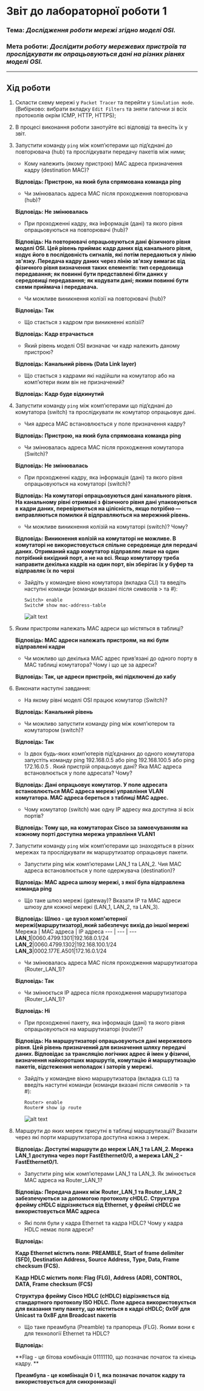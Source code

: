 # Звіт до лабораторної роботи 1
### Тема: _Дослідження роботи мережі згідно моделі OSI._
### Мета роботи: _Дослідити роботу мережевих пристроїв та прослідкувати як опрацьовуються дані на різних рівнях моделі OSI._
---
## Хід роботи
1. Скласти схему мережі у `Packet Tracer` та перейти у `Simulation mode`. (Вибірково: вибрати вкладку `Edit Filters` та зняти галочки зі всіх протоколів окрім ICMP, HTTP, HTTPS);
1. В процесі виконання роботи занотуйте всі відповіді та внесіть їх у звіт.
1. Запустити команду `ping` між комп’ютерами що під’єднані до повторювача (hub) та прослідкувати передачу пакетів між ними;
    - Кому належить (якому пристрою) MAC адреса призначення кадру (destination МАС)?

   **Відповідь: Пристрою, на який була спрямована команда ping**

    - Чи змінювалась адреса MAC після проходження повторювача (hub)?

   **Відповідь: Не змінювалась**

    - При проходженні кадру, яка інформація (дані) та якого рівня опрацьовуються на повторювачі (hub)?

   **Відповідь: На повторювачі опрацьовуються дані фізичного рівня моделі OSI. Цей рівень приймає кадр даних від канального рівня, кодує його в послідовність сигналів, які потім передаються у лінію зв'язку. Передача кадру даних через лінію зв'язку вимагає від фізичного рівня визначення таких елементів: тип середовища передавання; як повинні бути представлені біти даних у середовищі передавання; як кодувати дані; якими повинні бути схеми приймача і передавача.**

    - Чи можливе виникнення колізії на повторювачі (hub)?

   **Відповідь: Так**

    - Що стається з кадром при виникненні колізії?

   **Відповідь: Кадр втрачається**

    - Який рівень моделі OSI визначає чи кадр належить даному пристрою?

   **Відповідь: Канальний рівень (Data Link layer)**

    - Що стається з кадрами які надійшли на комутатор або на комп’ютери яким він не призначений?

   **Відповідь: Кадр буде відкинутий**

1. Запустити команду `ping` між комп’ютерами що під’єднані до комутатора (switch) та прослідкувати як комутатор опрацьовує дані.
    - Чия адреса MAC встановлюється у поле призначення кадру?

   **Відповідь: Пристрою, на який була спрямована команда ping**

    - Чи змінювалась адреса MAC після проходження комутатора (Switch)?

   **Відповідь: Не змінювалась**

    - При проходженні кадру, яка інформація (дані) та якого рівня опрацьовуються на комутаторі (switch)?

   **Відповідь: На комутаторі опрацьовуються дані канального рівня. На канальному рівні отримані з фізичного рівня дані упаковуються в кадри даних, перевіряються на цілісність, якщо потрібно — виправляються помилки й відправляються на мережний рівень.**

    - Чи можливе виникнення колізій на комутаторі (switch)? Чому?

   **Відповідь: Виникнення колізій на комутаторі не можливе. В комутаторі не використовується спільне середовище для передачі даних. Отриманий кадр комутатор відправляє лише на один потрібний вихідний порт, а не на всі. Якщо комутатору треба направити декілька кадрів на один порт, він зберігає їх у буфер та відправляє їх по черзі**

    - Зайдіть у командне вікно комутатора (вкладка CLI) та введіть наступні команди (команди вказані після символів > та #):
        ```shell script
        Switch> enable
        Switch# show mac-address-table
        ```
      ![alt text](https://github.com/Bohdansenyk/senyk-lab-totk-2021/blob/0187316071c2f7485eca9d2beca7ffdf13147885/lab_1/screenshot_lab1_1.png)

1. Яким пристроям належать МАС адреси що містяться в таблиці?

   **Відповідь: МАС адреси належать пристроям, на які були відправлені кадри**

    - Чи можливо що декілька МАС адрес прив’язані до одного порту в МАС таблиці комутатора? Чому і що це за адреси?

   **Відповідь: Так, це адреси пристроїв, які підключені до хабу**

1. Виконати наступні завдання:
    - На якому рівні моделі OSI працює комутатор (Switch)?

   **Відповідь: Канальний рівень**

    - Чи можливо запустити команду ping між комп’ютером та комутатором (switch)?

   **Відповідь: Так**

    - Із двох будь-яких комп’ютерів під’єднаних до одного комутатора запустіть команду ping 192.168.0.5 або ping 192.168.100.5 або ping 172.16.0.5 . Який пристрій опрацьовує дані? Яка МАС адреса встановлюється у поле адресата? Чому?

   **Відповідь: Дані опрацьовує комутатор. У поле адресата встановлюється MAC адреса мережі управління VLAN комутатора. МАС адреса береться з таблиці МАС адрес.**

    - Чому комутатор (switch) має одну ІР адресу яка доступна зі всіх портів?

   **Відповідь: Тому що, на комутаторах Cisco за замовчуванням на кожному порті доступна мережа управління VLAN1**

1. Запустити команду `ping` між комп’ютерами що знаходяться в різних мережах та прослідкувати як маршрутизатор опрацьовує пакети.
    - Запустити ping між комп’ютерами LAN_1 та LAN_2. Чия МАС адреса встановлюється у поле одержувача (destination)?

   **Відповідь: МАС адреса шлюзу мережі, з якої була відправлена команда ping**

    - Що таке шлюз мережі (gateway)? Вказати IP та МАС адреси шлюзу для кожної мережі (LAN_1, LAN_2, та LAN_3).

   **Відповідь: Шлюз - це вузол комп'ютерної мережі(маршрутизатор),який забезпечує вихід до іншої мережі**
   Мережа | МАС адреса | ІР адреса
   --- | --- | ---
   **LAN_1**|0060.4799.1301|192.168.0.1/24
   **LAN_2**|0060.4799.1302|192.168.100.1/24
   **LAN_3**|0002.177Е.А501|172.16.0.1/24

    - Чи змінювалась адреса MAC після проходження маршрутизатора (Router_LAN_1)?

   **Відповідь: Так**

    - Чи змінюється ІР адреса після проходження маршрутизатора (Router_LAN_1)?

   **Відповідь: Ні**

    - При проходженні пакету, яка інформація (дані) та якого рівня опрацьовуються на маршрутизаторі (router)?

   **Відповідь: На маршрутизаторі опрацьовуються дані мережевого рівня. Цей рівень призначений для визначення шляху передачі даних. Відповідає за трансляцію логічних адрес й імен у фізичні, визначення найкоротших маршрутів, комутацію й маршрутизацію пакетів, відстеження неполадок і заторів у мережі.**

    - Зайдіть у командне вікно маршрутизатора (вкладка `CLI`) та введіть наступні команди (команди вказані після символів > та #):
        ```shell script
        Router> enable
        Router# show ip route
        ```
      ![alt text](https://github.com/Bohdansenyk/senyk-lab-totk-2021/blob/0187316071c2f7485eca9d2beca7ffdf13147885/lab_1/screenshot_lab1_2.png)

1. Маршрути до яких мереж присутні в таблиці маршрутизації? Вказати через які порти маршрутизатора доступна кожна з мереж.

   **Відповідь: Доступні маршрути до мереж LAN_1 та LAN_2. Мережа LAN_1 доступна через порт FastEthernet0/0, а мережа LAN_2 - FastEthernet0/1.**

    - Запустити ping між комп’ютерами LAN_1 та LAN_3. Як змінюється МАС адреса на Router_LAN_1?

   **Відповідь:  Передача даних між Router_LAN_1 та Router_LAN_2 забезпечуються за допомогою протоколу cHDLC. Структура фрейму cHDLC відрізняється від Ethernet, у фреймі cHDLC не використовується MAC адреса**

    - Які поля були у кадра Ethernet та кадра HDLC? Чому у кадра HDLC немає поля адреси?

   **Відповідь:**

   **Кадр Ethernet містить поля: PREAMBLE, Start of frame delimiter (SFD), Destination Address, Source Address, Type, Data, Frame checksum (FCS).**

   **Кадр HDLC містить поля: Flag (FLG), Address (ADR), CONTROL, DATA, Frame checksum (FCS)**

   **Структура фрейму Cisco HDLC (cHDLC) відрізняється від стандартного протоколу ISO HDLC. Поле адреса використовується для вказання типу пакету, що міститься в кадрі cHDLC; 0x0F для Unicast та 0x8F для Broadcast пакетів**

    - Що таке преамбула (Preamble) та прапорець (FLG). Якими вони є для технології Ethernet та HDLC?

   **Відповідь:**

   **Flag - це бітова комбінація 01111110, що позначає початок та кінець кадру. **

   **Преамбула - це комбінація 0 і 1, яка позначає початок кадру та використовується для синхронизації**
    

